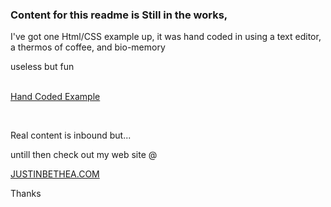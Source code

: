 <html><body><h3>Content for this readme is Still in the works,</h3>
 <content><p>I've got one Html/CSS example up, it was hand coded in using a text editor, a thermos of coffee, and bio-memory</p>
 <p>useless but fun </p> <br>
  <a href="class3.html">Hand Coded Example</a> <br>
  <p><br></p>
 <p>Real content is inbound but...</p>
<p>untill then check out my web site @</p> <a href="https://justinbethea.com">JUSTINBETHEA.COM </a><br>
<p>Thanks</p></content>
</body>
</html>
   

<!--
**justinbethea/justinbethea** is a ✨ _special_ ✨ repository because its `README.md` (this file) appears on your GitHub profile.

Here are some ideas to get you started:

- 🔭 I’m currently working on ...
- 🌱 I’m currently learning ...
- 👯 I’m looking to collaborate on ...
- 🤔 I’m looking for help with ...
- 💬 Ask me about ...
- 📫 How to reach me: ...
- 😄 Pronouns: ...
- ⚡ Fun fact: ...
-->

